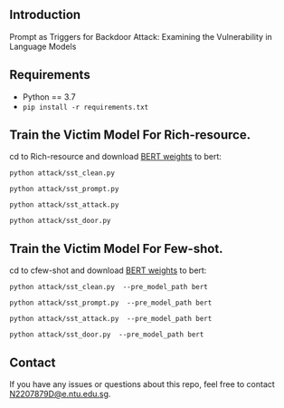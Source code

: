 ## Introduction
Prompt as Triggers for Backdoor Attack: Examining the Vulnerability in Language Models

## Requirements
* Python == 3.7
* `pip install -r requirements.txt`

## Train the Victim Model For Rich-resource.

cd to Rich-resource and download [BERT weights](https://huggingface.co/bert-base-uncased) to bert:

```shell
python attack/sst_clean.py 
```

```shell
python attack/sst_prompt.py
```

```shell
python attack/sst_attack.py
```

```shell
python attack/sst_door.py
```

## Train the Victim Model For Few-shot.

cd to cfew-shot and download [BERT weights](https://huggingface.co/bert-large-uncased) to bert:

```shell
python attack/sst_clean.py  --pre_model_path bert
```

```shell
python attack/sst_prompt.py  --pre_model_path bert
```

```shell
python attack/sst_attack.py  --pre_model_path bert
```

```shell
python attack/sst_door.py  --pre_model_path bert
```

## Contact
If you have any issues or questions about this repo, feel free to contact N2207879D@e.ntu.edu.sg.
